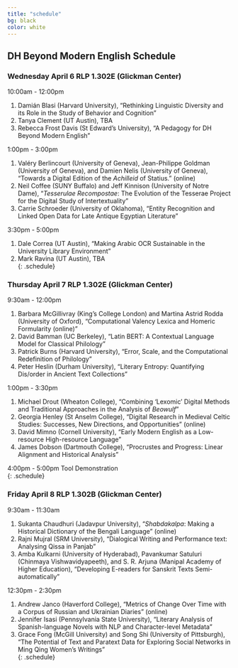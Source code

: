 ```yaml
---
title: "schedule"
bg: black
color: white
---
```


## DH Beyond Modern English Schedule

### Wednesday April 6 RLP 1.302E (Glickman Center)

10:00am - 12:00pm
1.	Damián Blasi (Harvard University), “Rethinking Linguistic Diversity and its Role in the Study of Behavior and Cognition”
2.	Tanya Clement (UT Austin), TBA
3.	Rebecca Frost Davis (St Edward’s University), “A Pedagogy for DH Beyond Modern English”

1:00pm - 3:00pm
1.	Valéry Berlincourt (University of Geneva), Jean-Philippe Goldman (University of Geneva), and Damien Nelis (University of Geneva), “Towards a Digital Edition of the <i>Achilleid</i> of Statius.” (online)
2.	Neil Coffee (SUNY Buffalo) and Jeff Kinnison (University of Notre Dame), “<i>Tesserulae Recompostae</i>: The Evolution of the Tesserae Project for the Digital Study of Intertextuality”
3.	Carrie Schroeder (University of Oklahoma), “Entity Recognition and Linked Open Data for Late Antique Egyptian Literature”

3:30pm - 5:00pm
1.	Dale Correa (UT Austin), “Making Arabic OCR Sustainable in the University Library Environment”
2.	Mark Ravina (UT Austin), TBA  
{: .schedule}

### Thursday April 7 RLP 1.302E (Glickman Center)

9:30am - 12:00pm
1.	Barbara McGillivray (King’s College London) and Martina Astrid Rodda (University of Oxford), “Computational Valency Lexica and Homeric Formularity (online)”
2.	David Bamman (UC Berkeley), “Latin BERT: A Contextual Language Model for Classical Philology”
3.	Patrick Burns (Harvard University), “Error, Scale, and the Computational Redefinition of Philology”
4.	Peter Heslin (Durham University), “Literary Entropy: Quantifying Dis/order in Ancient Text Collections”

1:00pm - 3:30pm
1.	Michael Drout (Wheaton College), “Combining ‘Lexomic’ Digital Methods and Traditional Approaches in the Analysis of <i>Beowulf</i>”
2.	Georgia Henley (St Anselm College), “Digital Research in Medieval Celtic Studies: Successes, New Directions, and Opportunities” (online)
3.	David Mimno (Cornell University), “Early Modern English as a Low-resource High-resource Language”
4.	James Dobson (Dartmouth College), “Procrustes and Progress: Linear Alignment and Historical Analysis”

4:00pm - 5:00pm Tool Demonstration  
{: .schedule}

### Friday April 8 RLP 1.302B (Glickman Center)

9:30am - 11:30am
1.	Sukanta Chaudhuri (Jadavpur University), “<i>Shabdakalpa</i>: Making a Historical Dictionary of the Bengali Language” (online)
2.	Rajni Mujral (SRM University), “Dialogical Writing and Performance text: Analysing Qissa in Panjab”
3.	Amba Kulkarni (University of Hyderabad), Pavankumar Satuluri (Chinmaya Vishwavidyapeeth), and S. R. Arjuna (Manipal Academy of Higher Education), “Developing E-readers for Sanskrit Texts Semi-automatically”

12:30pm - 2:30pm
1.	Andrew Janco (Haverford College), “Metrics of Change Over Time with a Corpus of Russian and Ukrainian Diaries” (online)
2.	Jennifer Isasi (Pennsylvania State University), “Literary Analysis of Spanish-language Novels with NLP and Character-level Metadata”
3.	Grace Fong (McGill University) and Song Shi (University of Pittsburgh), “The Potential of Text and Paratext Data for Exploring Social Networks in Ming Qing Women’s Writings”  
{: .schedule}

